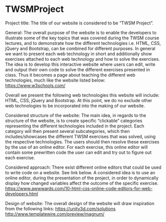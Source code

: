 # TWSMProject

Project title:
The title of our website is considered to be “TWSM Project”.

General:
The overall purpose of the website is to enable the developers to illustrate some of the key topics that was covered during the TWSM course lectures, and to demonstrate how the different technologies i.e. HTML, CSS, jQuery and Bootstrap, can be combined for different purposes. In general we want to present each web technology in short and additionally show exercises attached to each web technology and how to solve the exercises. The idea is to develop this interactive website where users can edit, write and output their own code to solve the different exercises presented in class. Thus it becomes a page about teaching the different web technologies, much like the website listed below: 
https://www.w3schools.com/ 

Overall we present the following web technologies this website will include: HTML, CSS, jQuery and Bootstrap. At this point, we do no exclude other web technologies to be incorporated into the making of our website.

Considered structure of the website:
The main idea, in regards to the structure of the website, is to create specific “clickable” categories representing the different technologies included in the project. Each category will then present several subcategories, which then includes/showcases the different TWSM exercises that was solved, using the respective technologies. The users should then resolve these exercises by the use of an online editor. For each exercise, this online editor will contain some prewritten code the user can edit and try out to figure out each exercise.

Considered approach: 
There exist different online editors that could be used to write code on a website. See link below. A considered idea is to use an online editor, during the presentation of the project, in order to dynamically display how changed variables affect the outcome of the specific exercise.
https://www.awwwards.com/10-html-css-online-code-editors-for-web-developers.html 

Design of website:
The overall design of the website will draw inspiration from the following links:
https://unity3d.com/solutions
http://www.templatewire.com/preview/magnum/
